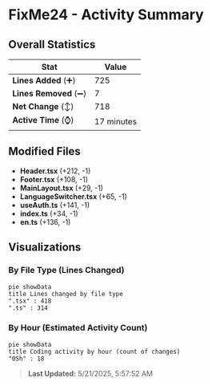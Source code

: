 # FixMe24 - Activity Summary 

## Overall Statistics

| Stat                   | Value                                                             |
| ---------------------- | ----------------------------------------------------------------- |
| **Lines Added** (➕)   | 725                                          |
| **Lines Removed** (➖) | 7                                        |
| **Net Change** (↕)    | 718                |
| **Active Time** (⌚)   | 17 minutes |


## Modified Files
- **Header.tsx** (+212, -1)
- **Footer.tsx** (+108, -1)
- **MainLayout.tsx** (+29, -1)
- **LanguageSwitcher.tsx** (+65, -1)
- **useAuth.ts** (+141, -1)
- **index.ts** (+34, -1)
- **en.ts** (+136, -1)

## Visualizations

### By File Type (Lines Changed)

```mermaid
pie showData
title Lines changed by file type
".tsx" : 418
".ts" : 314
```

### By Hour (Estimated Activity Count)

```mermaid
pie showData
title Coding activity by hour (count of changes)
"05h" : 18
```


> **Last Updated:** 5/21/2025, 5:57:52 AM